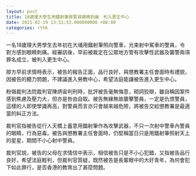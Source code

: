 ```yaml
---
layout: post
title: 18歲理大學生用鐳射筆致警員眼睛刺痛　判入更生中心
date: 2021-02-19 13:51:53.000000000 +08:00
categories: rthk
---
```


一名18歲理大男學生去年初在大埔用鐳射筆照向警車，光束射中駕車的警員，令對方感到眼睛刺痛。經審訊後，早前被裁定在公眾地方管有攻擊性武器及襲警兩項罪名成立，被判入更生中心。

辯方早前求情時表示，被告的報告正面，品行良好，與懲教署主任會面時有禮貌，因被告的體力問題，不建議進入勞教中心，希望法庭能讓被告進入更生中心。

粉嶺裁判法院裁判官陳炳宙判刑時，批評被告毫無悔意，砌詞狡辯，雖自稱因案件感到焦慮及壓力大，但亦是咎由自取。被告無緣無故襲擊警員，一定是仇恨警員，這樣的人即使學識再高，對警員而言亦只會越來越危險，將被告交給懲教署是最適當的糾正方法。

裁判官指被告從行人天橋上蓄意用鐳射筆作為攻擊武器，不只一次射中警車內警員的眼睛，行為惡毒。被告與懲教署主任會面時，仍堅稱當日只是用鐳射筆照射天上的星星，期間不小心射中警員。

裁判官說，被告的父母在求情信中表示，相信被告只是不小心犯錯，又指被告品行良好，希望法庭輕判，但裁判官質疑，既然被告是長輩眼中的大好青年，為何會犯下如此罪行，是否香港的教育出了甚麼問題。
